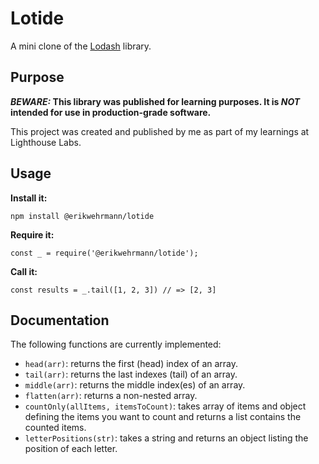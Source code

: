 # Lotide

A mini clone of the [Lodash](https://lodash.com) library.

## Purpose

**_BEWARE:_ This library was published for learning purposes. It is _NOT_ intended for use in production-grade software.**

This project was created and published by me as part of my learnings at Lighthouse Labs.

## Usage

**Install it:**

`npm install @erikwehrmann/lotide`

**Require it:**

`const _ = require('@erikwehrmann/lotide');`

**Call it:**

`const results = _.tail([1, 2, 3]) // => [2, 3]`

## Documentation

The following functions are currently implemented:

* `head(arr)`: returns the first (head) index of an array.
* `tail(arr)`: returns the last indexes (tail) of an array.
* `middle(arr)`: returns the middle index(es) of an array.
* `flatten(arr)`: returns a non-nested array.
* `countOnly(allItems, itemsToCount)`: takes array of items and object defining the items you want to count and returns a list contains the counted items.
* `letterPositions(str)`: takes a string and returns an object listing the position of each letter.

